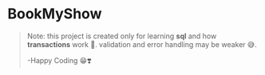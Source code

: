# BookMyShow

> Note: this project is created only for learning **sql** and how **transactions** work 💪. validation and error handling may be weaker 😅. 
>
> -Happy Coding 😁❣️


